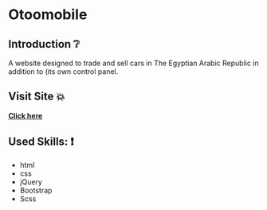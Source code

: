 # Otoomobile


## Introduction :grey_question:
 A website designed to trade and sell cars in  The Egyptian Arabic Republic in addition to (its own control panel.


 ## Visit Site :boom:
 
 **[Click here](https://github.com/Marwa-Ghabayen/Otoomobile)**


## Used Skills: :exclamation:

- html
- css
- jQuery
- Bootstrap
- Scss
 

